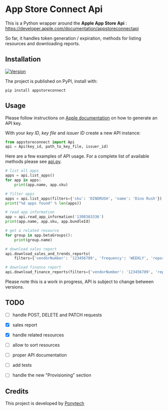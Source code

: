 App Store Connect Api
====

This is a Python wrapper around the **Apple App Store Api** : https://developer.apple.com/documentation/appstoreconnectapi

So far, it handles token generation / expiration, methods for listing resources and downloading reports. 

Installation
------------

[![Version](http://img.shields.io/pypi/v/appstoreconnect.svg?style=flat)](https://pypi.org/project/appstoreconnect/)

The project is published on PyPI, install with: 

    pip install appstoreconnect

Usage
-----

Please follow instructions on [Apple documentation](https://developer.apple.com/documentation/appstoreconnectapi/creating_api_keys_for_app_store_connect_api) on how to generate an API key.

With your *key ID*, *key file* and *issuer ID* create a new API instance:

```python
from appstoreconnect import Api
api = Api(key_id, path_to_key_file, issuer_id)
```

Here are a few examples of API usage. For a complete list of available methods please see [api.py](https://github.com/Ponytech/appstoreconnectapi/blob/master/appstoreconnect/api.py#L148).

```python
# list all apps
apps = api.list_apps()
for app in apps:
    print(app.name, app.sku)

# filter apps
apps = api.list_apps(filters={'sku': 'DINORUSH', 'name': 'Dino Rush'})
print("%d apps found" % len(apps))

# read app information
app = api.read_app_information('1308363336')
print(app.name, app.sku, app.bundleId)

# get a related resource
for group in app.betaGroups():
    print(group.name)

# download sales report
api.download_sales_and_trends_reports(
    filters={'vendorNumber': '123456789', 'frequency': 'WEEKLY', 'reportDate': '2019-06-09'}, save_to='report.csv')

# download finance report
api.download_finance_reports(filters={'vendorNumber': '123456789', 'reportDate': '2019-06'}, save_to='finance.csv')
```

Please note this is a work in progress, API is subject to change between versions.


TODO
----

* [ ] handle POST, DELETE and PATCH requests
* [X] sales report
* [X] handle related resources
* [ ] allow to sort resources
* [ ] proper API documentation
* [ ] add tests
* [ ] handle the new "Provisioning" section


Credits
-------

This project is developed by [Ponytech](https://ponytech.net)